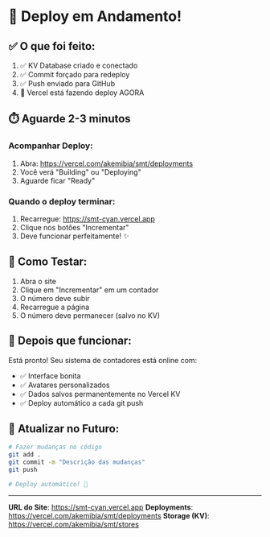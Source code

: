 # 🚀 Deploy em Andamento!

## ✅ O que foi feito:

1. ✅ KV Database criado e conectado
2. ✅ Commit forçado para redeploy
3. ✅ Push enviado para GitHub
4. 🔄 Vercel está fazendo deploy AGORA

## ⏱️ Aguarde 2-3 minutos

### Acompanhar Deploy:

1. Abra: https://vercel.com/akemibia/smt/deployments
2. Você verá "Building" ou "Deploying"
3. Aguarde ficar "Ready"

### Quando o deploy terminar:

1. Recarregue: https://smt-cyan.vercel.app
2. Clique nos botões "Incrementar"
3. Deve funcionar perfeitamente! ✨

## 🧪 Como Testar:

1. Abra o site
2. Clique em "Incrementar" em um contador
3. O número deve subir
4. Recarregue a página
5. O número deve permanecer (salvo no KV)

## 🎉 Depois que funcionar:

Está pronto! Seu sistema de contadores está online com:
- ✅ Interface bonita
- ✅ Avatares personalizados
- ✅ Dados salvos permanentemente no Vercel KV
- ✅ Deploy automático a cada git push

## 🔧 Atualizar no Futuro:

```bash
# Fazer mudanças no código
git add .
git commit -m "Descrição das mudanças"
git push

# Deploy automático! 🚀
```

---

**URL do Site**: https://smt-cyan.vercel.app
**Deployments**: https://vercel.com/akemibia/smt/deployments
**Storage (KV)**: https://vercel.com/akemibia/smt/stores

